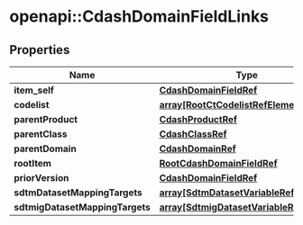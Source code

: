 # openapi::CdashDomainFieldLinks


## Properties
Name | Type | Description | Notes
------------ | ------------- | ------------- | -------------
**item_self** | [**CdashDomainFieldRef**](CdashDomainFieldRef.md) |  | [optional] 
**codelist** | [**array[RootCtCodelistRefElement]**](RootCtCodelistRefElement.md) |  | [optional] 
**parentProduct** | [**CdashProductRef**](CdashProductRef.md) |  | [optional] 
**parentClass** | [**CdashClassRef**](CdashClassRef.md) |  | [optional] 
**parentDomain** | [**CdashDomainRef**](CdashDomainRef.md) |  | [optional] 
**rootItem** | [**RootCdashDomainFieldRef**](RootCdashDomainFieldRef.md) |  | [optional] 
**priorVersion** | [**CdashDomainFieldRef**](CdashDomainFieldRef.md) |  | [optional] 
**sdtmDatasetMappingTargets** | [**array[SdtmDatasetVariableRefTarget]**](SdtmDatasetVariableRefTarget.md) |  | [optional] 
**sdtmigDatasetMappingTargets** | [**array[SdtmigDatasetVariableRefTarget]**](SdtmigDatasetVariableRefTarget.md) |  | [optional] 


